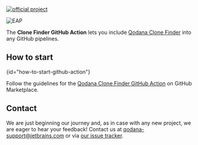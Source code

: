 [//]: # (title: Clone Finder GitHub Action)

[![official project](https://jb.gg/badges/official-flat-square.svg)](https://confluence.jetbrains.com/display/ALL/JetBrains+on+GitHub)

![EAP](eap-alert.png)

The **Clone Finder GitHub Action** lets you include [Qodana Clone Finder](about-clone-finder.md) into any GitHub pipelines. 

## How to start
{id="how-to-start-github-action"}

Follow the guidelines for the [Qodana Clone Finder GitHub Action](https://github.com/marketplace/actions/qodana-clone-finder) on GitHub Marketplace.

## Contact

We are just beginning our journey and, as in case with any new project, we are eager to hear your feedback!
Contact us at [qodana-support@jetbrains.com](mailto:qodana-support@jetbrains.com) or via [our issue tracker](https://youtrack.jetbrains.com/newIssue?project=QD).
